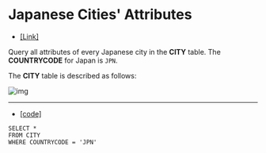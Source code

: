 # Japanese Cities' Attributes

* [[Link]](https://www.hackerrank.com/challenges/japanese-cities-attributes/problem)

Query all attributes of every Japanese city in the **CITY** table. The **COUNTRYCODE** for Japan is `JPN`.

The **CITY** table is described as follows:

![img](https://s3.amazonaws.com/hr-challenge-images/8137/1449729804-f21d187d0f-CITY.jpg)



---

* [[code]](./sql-code/20210416-05.sql)

``` mysql
SELECT *
FROM CITY
WHERE COUNTRYCODE = 'JPN'
```

